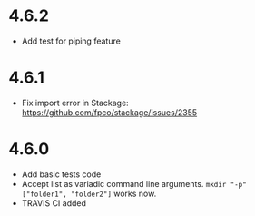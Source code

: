 # 4.6.2

* Add test for piping feature

# 4.6.1

* Fix import error in Stackage: https://github.com/fpco/stackage/issues/2355

# 4.6.0

* Add basic tests code
* Accept list as variadic command line arguments.
  `mkdir "-p" ["folder1", "folder2"]` works now.
* TRAVIS CI added
